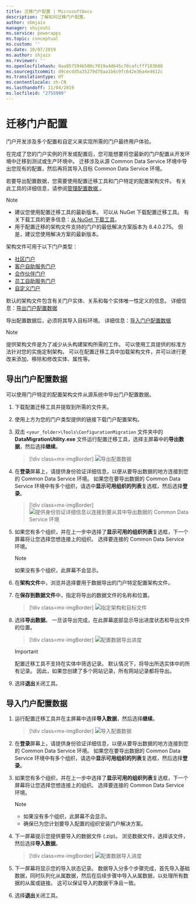 ```yaml
---
title: 迁移门户配置 | MicrosoftDocs
description: 了解如何迁移门户配置。
author: sbmjais
manager: shujoshi
ms.service: powerapps
ms.topic: conceptual
ms.custom: ''
ms.date: 10/07/2019
ms.author: shjais
ms.reviewer: ''
ms.openlocfilehash: 0aa057594b500c7019a4d645c70cafcfff183608
ms.sourcegitcommit: d9cecdd5a35279d78aa1b6c9fc642e36a4e4612c
ms.translationtype: HT
ms.contentlocale: zh-CN
ms.lasthandoff: 11/04/2019
ms.locfileid: "2755980"
---
```

# <a name="migrate-portal-configuration"></a>迁移门户配置

门户开发涉及多个配置和自定义来实现所需的门户最终用户体验。

在完成了您的门户实例的开发或配置后，您可能想要将您最新的门户配置从开发环境中迁移到测试或生产环境中。 迁移涉及从源 Common Data Service 环境中导出您现有的配置，然后再将其导入目标 Common Data Service 环境。

若要导出配置数据，您需要使用配置迁移工具和门户特定的配置架构文件。 有关此工具的详细信息，请参阅[管理配置数据 ](https://docs.microsoft.com/dynamics365/customer-engagement/admin/manage-configuration-data)。

> [!NOTE]
> - 建议您使用配置迁移工具的最新版本。 可以从 NuGet 下载配置迁移工具。 有关下载工具的更多信息：[从 NuGet 下载工具](https://docs.microsoft.com/dynamics365/customer-engagement/developer/download-tools-nuget)。
> - 用于配置迁移的架构文件支持的门户的最低解决方案版本为 8.4.0.275。 但是，建议您使用解决方案的最新版本。

架构文件可用于以下门户类型：
- [社区门户](https://go.microsoft.com/fwlink/p/?linkid=2019704)
- [客户自助服务门户](https://go.microsoft.com/fwlink/p/?linkid=2019705)
- [合作伙伴门户](https://go.microsoft.com/fwlink/p/?linkid=2019803)
- [员工自助服务门户](https://go.microsoft.com/fwlink/p/?linkid=2019802)
- [自定义门户](https://go.microsoft.com/fwlink/p/?linkid=2019804)

默认的架构文件包含有关门户实体、关系和每个实体唯一性定义的信息。 详细信息：[导出门户配置数据](#export-portal-configuration-data)

导出配置数据后，必须将其导入目标环境。 详细信息：[导入门户配置数据](#import-portal-configuration-data)

> [!NOTE]
> 提供架构文件是为了减少从头构建架构所需的工作。 可以使用工具提供的标准方法针对您的实施定制架构。 可以在配置迁移工具中加载架构文件，并可以进行更改来添加、移除和修改实体、属性等。

## <a name="export-portal-configuration-data"></a>导出门户配置数据

可以使用门户特定的配置架构文件从源系统中导出门户配置数据。

1.  下载配置迁移工具并提取到所需的文件夹。

2.  使用上方为您的门户类型提供的链接下载门户配置架构。

3.  双击 `<your_folder>\Tools\ConfigurationMigration` 文件夹中的 **DataMigrationUtility.exe** 文件运行配置迁移工具，选择主屏幕中的**导出数据**，然后选择**继续**。
    
    > [!div class=mx-imgBorder]
    > ![导出配置数据](../media/export-config-data.png "导出配置数据")

4.  在**登录**屏幕上，请提供身份验证详细信息，以便从要导出数据的地方连接到您的 Common Data Service 环境。 如果您在要导出数据的 Common Data Service 环境中有多个组织，请选中**显示可用组织的列表**复选框，然后选择**登录**。

    > [!div class=mx-imgBorder]
    > ![提供身份验证详细信息以连接到要从其中导出数据的 Common Data Service 环境](../media/export-config-login.png "提供身份验证详细信息以连接到要从其中导出数据的 Common Data Service 环境")

5.  如果您有多个组织，并在上一步中选择了**显示可用的组织列表**复选框，下一个屏幕将让您选择您想连接上的组织。 选择要连接的 Common Data Service 环境。 

    > [!NOTE]
    > 如果没有多个组织，此屏幕不会显示。

6.  在**架构文件**中，浏览并选择要用于数据导出的门户特定配置架构文件。

7.  在**保存到数据文件**中，指定将导出的数据文件的名称和位置。

    > [!div class=mx-imgBorder]
    > ![指定架构和目标文件](../media/export-config-file-name.png "指定架构和目标文件")

8.  选择**导出数据**。 一旦该导出完成，在此屏幕底部显示导出进度状态和导出文件的位置。

    > [!div class=mx-imgBorder]
    > ![配置数据导出进度](../media/export-config-status.png "配置数据导出进度")

    > [!IMPORTANT]
    > 配置迁移工具不支持在实体中筛选记录。 默认情况下，将导出所选实体中的所有记录。 因此，如果您创建了多个网站记录，所有网站记录都将导出。

9.  选择**退出**关闭工具。

## <a name="import-portal-configuration-data"></a>导入门户配置数据

1.  运行配置迁移工具并在主屏幕中选择**导入数据**，然后选择**继续**。

    > [!div class=mx-imgBorder]
    > ![导入配置数据](../media/import-config-data.png "导入配置数据")

2.  在**登录**屏幕上，请提供身份验证详细信息，以便从要导出数据的地方连接到您的 Common Data Service 环境。 如果您在要导出数据的 Common Data Service 环境中有多个组织，请选中**显示可用组织的列表**复选框，然后选择**登录**。

3.  如果您有多个组织，并在上一步中选择了**显示可用的组织列表**复选框，下一个屏幕将让您选择您想连接上的组织。 选择要连接的 Common Data Service 环境。 

    > [!NOTE]
    > - 如果没有多个组织，此屏幕不会显示。
    > - 确保已为您计划要导入配置的组织安装门户解决方案。

4.  下一屏幕提示您提供要导入的数据文件 (.zip)。 浏览数据文件，选择该文件，然后选择**导入数据**。 

    > [!div class=mx-imgBorder]
    > ![配置数据导入进度](../media/import-config-status.png "配置数据导入进度")

5.  下一屏幕将显示您的导入状态记录。 数据导入分多个步骤完成，首先导入基础数据，同时队列化从属数据，然后在后续步骤中导入从属数据，以处理所有数据的从属或链接。 这可以保证导入的数据干净且一致。 

6.  选择**退出**关闭工具。 
